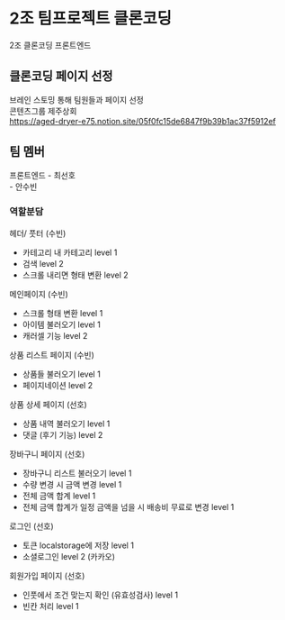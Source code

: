 # 2조 팀프로젝트 클론코딩

2조 클론코딩 프론트엔드

## 클론코딩 페이지 선정

브레인 스토밍 통해 팀원들과 페이지 선정  
콘텐츠그룹 제주상회  
https://aged-dryer-e75.notion.site/05f0fc15de6847f9b39b1ac37f5912ef

## 팀 멤버
  
프론트엔드 - 최선호  
          - 안수빈

### 역할분담

헤더/ 풋터 (수빈)

- 카테고리 내 카테고리 level 1
- 검색 level 2
- 스크롤 내리면 형태 변환 level 2

메인페이지 (수빈)

- 스크롤 형태 변환 level 1
- 아이템 불러오기 level 1
- 캐러셀 기능 level 2

상품 리스트 페이지 (수빈)

- 상품들 불러오기 level 1
- 페이지네이션 level 2

상품 상세 페이지 (선호)

- 상품 내역 불러오기  level 1
- 댓글 (후기 기능)  level 2

장바구니 페이지 (선호)

- 장바구니 리스트 불러오기 level 1
- 수량 변경 시 금액 변경 level 1
- 전체 금액 합계 level 1
- 전체 금액 합계가 일정 금액을 넘을 시 배송비 무료로 변경 level 1

로그인  (선호)

- 토큰 localstorage에 저장 level 1
- 소셜로그인 level 2 (카카오)

회원가입 페이지  (선호)

- 인풋에서 조건 맞는지 확인 (유효성검사)  level 1
- 빈칸 처리 level 1

